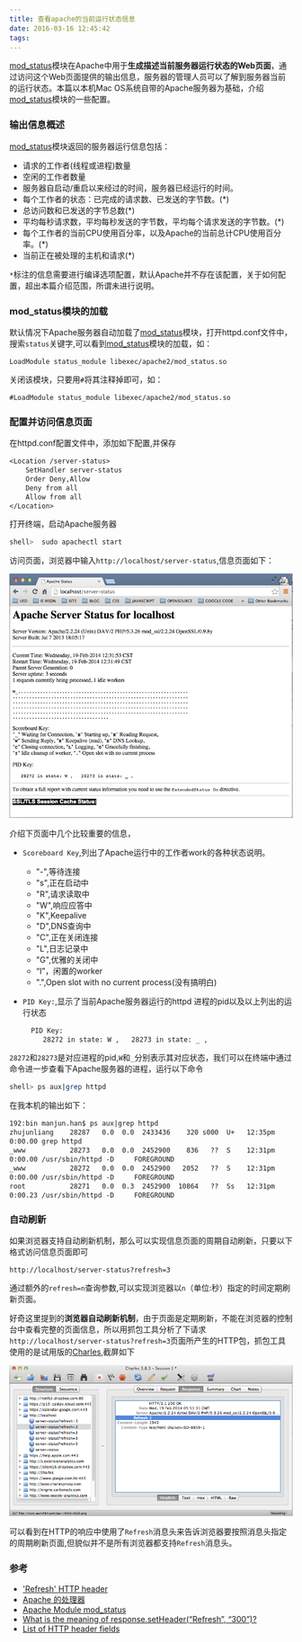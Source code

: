 ```yaml
---
title: 查看apache的当前运行状态信息
date: 2016-03-16 12:45:42
tags:
---
```


[mod_status](1)模块在Apache中用于**生成描述当前服务器运行状态的Web页面**，通过访问这个Web页面提供的输出信息，服务器的管理人员可以了解到服务器当前的运行状态。本篇以本机Mac OS系统自带的Apache服务器为基础，介绍[mod_status](1)模块的一些配置。

### 输出信息概述
[mod_status](1)模块返回的服务器运行信息包括：

+ 请求的工作者(线程或进程)数量
+ 空闲的工作者数量
+ 服务器自启动/重启以来经过的时间，服务器已经运行的时间。
+ 每个工作者的状态：已完成的请求数、已发送的字节数。(*)
+ 总访问数和已发送的字节总数(*)
+ 平均每秒请求数，平均每秒发送的字节数，平均每个请求发送的字节数。(*)
+ 每个工作者的当前CPU使用百分率，以及Apache的当前总计CPU使用百分率。(*)
+ 当前正在被处理的主机和请求(*)

`*`标注的信息需要进行编译选项配置，默认Apache并不存在该配置，关于如何配置，超出本篇介绍范围，所谓未进行说明。

### mod_status模块的加载

默认情况下Apache服务器自动加载了[mod_status](1)模块，打开httpd.conf文件中，搜索`status`关键字,可以看到[mod_status](1)模块的加载，如：

	LoadModule status_module libexec/apache2/mod_status.so

关闭该模块，只要用`#`将其注释掉即可，如：

	#LoadModule status_module libexec/apache2/mod_status.so

### 配置并访问信息页面

在httpd.conf配置文件中，添加如下配置,并保存

	<Location /server-status>
	    SetHandler server-status
    	Order Deny,Allow
	    Deny from all
    	Allow from all
	</Location>

打开终端，启动Apache服务器
```sh
shell>	sudo apachectl start
```
访问页面，浏览器中输入`http://localhost/server-status`,信息页面如下：

![image](/img/2016-03-16-a1.png)

介绍下页面中几个比较重要的信息，

+ `Scoreboard Key`,列出了Apache运行中的工作者work的各种状态说明。
	+ "-",等待连接
	+ "s",正在启动中
	+ "R",请求读取中
	+ "W",响应应答中
	+ "K",Keepalive
	+ "D",DNS查询中
	+ "C",正在关闭连接
	+ "L",日志记录中
	+ "G",优雅的关闭中
	+ “I”，闲置的worker
	+ ".",Open slot with no current process(没有搞明白)

+ `PID Key:`,显示了当前Apache服务器运行的httpd	进程的pid以及以上列出的运行状态

		PID Key:
		   28272 in state: W ,   28273 in state: _ ,

`28272`和`28273`是对应进程的pid,`W`和`_`分别表示其对应状态，我们可以在终端中通过命令进一步查看下Apache服务器的进程，运行以下命令
```sh
shell> ps aux|grep httpd
```
在我本机的输出如下：

	192:bin manjun.han$ ps aux|grep httpd
	zhujunliang    28287   0.0  0.0  2433436    320 s000  U+   12:35pm   0:00.00 grep httpd
	_www           28273   0.0  0.0  2452900    836   ??  S    12:31pm   0:00.00 /usr/sbin/httpd -D 	FOREGROUND
	_www           28272   0.0  0.0  2452900   2052   ??  S    12:31pm   0:00.00 /usr/sbin/httpd -D 	FOREGROUND
	root           28271   0.0  0.3  2452900  10864   ??  Ss   12:31pm   0:00.23 /usr/sbin/httpd -D 	FOREGROUND

### 自动刷新

如果浏览器支持自动刷新机制，那么可以实现信息页面的周期自动刷新，只要以下格式访问信息页面即可

	http://localhost/server-status?refresh=3

通过额外的`refresh=n`查询参数,可以实现浏览器以`n`（单位:秒）指定的时间定期刷新页面。

好奇这里提到的**浏览器自动刷新机制**，由于页面是定期刷新，不能在浏览器的控制台中查看完整的页面信息，所以用抓包工具分析了下请求`http://localhost/server-status?refresh=3`页面所产生的HTTP包，抓包工具使用的是试用版的[Charles](http://www.charlesproxy.com/),截屏如下

![image](/img/2016-03-16-a2.png)

可以看到在HTTP的响应中使用了`Refresh`消息头来告诉浏览器要按照消息头指定的周期刷新页面,但貌似并不是所有浏览器都支持`Refresh`消息头。

### 参考
+ ['Refresh' HTTP header](http://stackoverflow.com/questions/283752/refresh-http-header)
+ [Apache 的处理器](https://httpd.apache.org/docs/2.2/zh-cn/handler.html)
+ [Apache Module mod_status](https://httpd.apache.org/docs/2.2/zh-cn/mod/mod_status.html)
+ [What is the meaning of response.setHeader(“Refresh”, “300”)?](http://stackoverflow.com/questions/7879512/what-is-the-meaning-of-response-setheaderrefresh-300)
+ [List of HTTP header fields](http://en.wikipedia.org/wiki/List_of_HTTP_header_fields)

[1]: https://httpd.apache.org/docs/2.2/zh-cn/mod/mod_status.html
